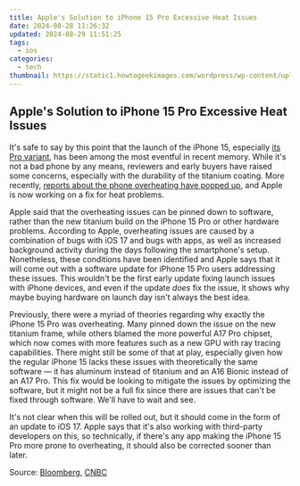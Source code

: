 ```yaml
---
title: Apple's Solution to iPhone 15 Pro Excessive Heat Issues
date: 2024-08-28 11:26:32
updated: 2024-08-29 11:51:25
tags:
  - ios
categories:
  - tech
thumbnail: https://static1.howtogeekimages.com/wordpress/wp-content/uploads/2023/09/53213274391_935f69ded3_o.jpg
---
```


## Apple's Solution to iPhone 15 Pro Excessive Heat Issues

It's safe to say by this point that the launch of the iPhone 15, especially [its Pro variant](https://facebook-video-content.techidaily.com/new-direct-interaction-enhancing-live-broadcasts-with-desktop-share/), has been among the most eventful in recent memory. While it's not a bad phone by any means, reviewers and early buyers have raised some concerns, especially with the durability of the titanium coating. More recently, [reports about the phone overheating have popped up](https://android-location-track.techidaily.com/in-2024-top-6-appsservices-to-trace-any-realme-10t-5g-location-by-mobile-number-drfone-by-drfone-virtual-android/), and Apple is now working on a fix for heat problems.

 Apple said that the overheating issues can be pinned down to software, rather than the new titanium build on the iPhone 15 Pro or other hardware problems. According to Apple, overheating issues are caused by a combination of bugs with iOS 17 and bugs with apps, as well as increased background activity during the days following the smartphone's setup. Nonetheless, these conditions have been identified and Apple says that it will come out with a software update for iPhone 15 Pro users addressing these issues. This wouldn't be the first early update fixing launch issues with iPhone devices, and even if the update _does_ fix the issue, it shows why maybe buying hardware on launch day isn't always the best idea.

 Previously, there were a myriad of theories regarding why exactly the iPhone 15 Pro was overheating. Many pinned down the issue on the new titanium frame, while others blamed the more powerful A17 Pro chipset, which now comes with more features such as a new GPU with ray tracing capabilities. There might still be some of that at play, especially given how the regular iPhone 15 lacks these issues with theoretically the same software — it has aluminum instead of titanium and an A16 Bionic instead of an A17 Pro. This fix would be looking to mitigate the issues by optimizing the software, but it might not be a full fix since there are issues that can't be fixed through software. We'll have to wait and see.

 It's not clear when this will be rolled out, but it should come in the form of an update to iOS 17\. Apple says that it's also working with third-party developers on this, so technically, if there's any app making the iPhone 15 Pro more prone to overheating, it should also be corrected sooner than later.

 Source: [Bloomberg](https://www.bloomberg.com/news/articles/2023-09-30/apple-says-software-behind-iphone-overheating-bug-fix-is-coming), [CNBC](https://www.cnbc.com/2023/09/30/apple-will-issue-a-software-update-to-address-iphone-15-overheating-complaints.html)

<ins class="adsbygoogle"
     style="display:block"
     data-ad-format="autorelaxed"
     data-ad-client="ca-pub-7571918770474297"
     data-ad-slot="1223367746"></ins>



<ins class="adsbygoogle"
     style="display:block"
     data-ad-client="ca-pub-7571918770474297"
     data-ad-slot="8358498916"
     data-ad-format="auto"
     data-full-width-responsive="true"></ins>
